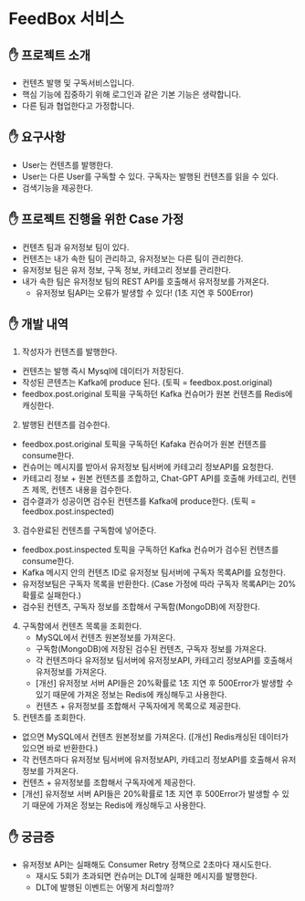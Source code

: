 # FeedBox 서비스

## ✋ 프로젝트 소개

- 컨텐츠 발행 및 구독서비스입니다.
- 핵심 기능에 집중하기 위해 로그인과 같은 기본 기능은 생략합니다.
- 다른 팀과 협업한다고 가정합니다.

## ✋ 요구사항

- User는 컨텐츠를 발행한다.
- User는 다른 User를 구독할 수 있다. 구독자는 발행된 컨텐츠를 읽을 수 있다.
- 검색기능을 제공한다.

## ✋ 프로젝트 진행을 위한 Case 가정

- 컨텐츠 팀과 유저정보 팀이 있다.
- 컨텐츠는 내가 속한 팀이 관리하고, 유저정보는 다른 팀이 관리한다.
- 유저정보 팀은 유저 정보, 구독 정보, 카테고리 정보를 관리한다.
- 내가 속한 팀은 유저정보 팀의 REST API를 호출해서 유저정보를 가져온다.
  - 유저정보 팀API는 오류가 발생할 수 있다! (1초 지연 후 500Error)

## ✋ 개발 내역
1) 작성자가 컨텐츠를 발행한다.
  - 컨텐츠는 발행 즉시 Mysql에 데이터가 저장된다.
  - 작성된 콘텐츠는 Kafka에 produce 된다. (토픽 = feedbox.post.original)
  - feedbox.post.original 토픽을 구독하던 Kafka 컨슈머가 원본 컨텐츠를 Redis에 캐싱한다.
2) 발행된 컨텐츠를 검수한다.
  - feedbox.post.original 토픽을 구독하던 Kafaka 컨슈머가 원본 컨텐츠를 consume한다.
  - 컨슈머는 메시지를 받아서 유저정보 팀서버에 카테고리 정보API를 요청한다. 
  - 카테고리 정보 + 원본 컨텐츠를 조합하고, Chat-GPT API를 호출해 카테고리, 컨텐츠 제목, 컨텐츠 내용을 검수한다.
  - 검수결과가 성공이면 검수된 컨텐츠를 Kafka에 produce한다. (토픽 = feedbox.post.inspected)
3) 검수완료된 컨텐츠를 구독함에 넣어준다.
  - feedbox.post.inspected 토픽을 구독하던 Kafka 컨슈머가 검수된 컨텐츠를 consume한다.
  - Kafka 메시지 안의 컨텐츠 ID로 유저정보 팀서버에 구독자 목록API를 요청한다.
  - 유저정보팀은 구독자 목록을 반환한다. (Case 가정에 따라 구독자 목록API는 20%확률로 실패한다.)
  - 검수된 컨텐츠, 구독자 정보를 조합해서 구독함(MongoDB)에 저장한다.
4) 구독함에서 컨텐츠 목록을 조회한다.
   - MySQL에서 컨텐츠 원본정보를 가져온다.
   - 구독함(MongoDB)에 저장된 검수된 컨텐츠, 구독자 정보를 가져온다.
   - 각 컨텐츠마다 유저정보 팀서버에 유저정보API, 카테고리 정보API를 호출해서 유저정보를 가져온다.
   - [개선] 유저정보 서버 API들은 20%확률로 1초 지연 후 500Error가 발생할 수 있기 때문에 가져온 정보는 Redis에 캐싱해두고 사용한다.
   - 컨텐츠 + 유저정보를 조합해서 구독자에게 목록으로 제공한다.
5) 컨텐츠를 조회한다.
  - 없으면 MySQL에서 컨텐츠 원본정보를 가져온다. ([개선] Redis캐싱된 데이터가 있으면 바로 반환한다.)
  - 각 컨텐츠마다 유저정보 팀서버에 유저정보API, 카테고리 정보API를 호출해서 유저정보를 가져온다.
  - 컨텐츠 + 유저정보를 조합해서 구독자에게 제공한다.
  - [개선] 유저정보 서버 API들은 20%확률로 1초 지연 후 500Error가 발생할 수 있기 때문에 가져온 정보는 Redis에 캐싱해두고 사용한다.

## ✋ 궁금증

- 유저정보 API는 실패해도 Consumer Retry 정책으로 2초마다 재시도한다.
  - 재시도 5회가 초과되면 컨슈머는 DLT에 실패한 메시지를 발행한다. 
  - DLT에 발행된 이벤트는 어떻게 처리할까?